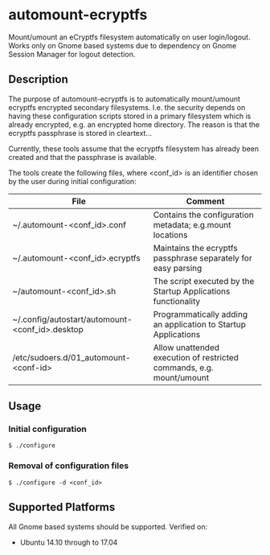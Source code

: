 # automount-ecryptfs
Mount/umount an eCryptfs filesystem automatically on user login/logout.
Works only on Gnome based systems due to dependency on Gnome Session Manager for logout detection.

## Description
The purpose of automount-ecryptfs is to automatically mount/umount ecryptfs encrypted secondary filesystems. I.e. the security depends on having these configuration scripts stored in a primary filesystem which is already encrypted, e.g. an encrypted home directory. The reason is that the ecryptfs passphrase is stored in cleartext...       

Currently, these tools assume that the ecryptfs filesystem has already been created and that the passphrase is available. 

The tools create the following files, where \<conf_id\> is an identifier chosen by the user during initial configuration:

| File | Comment |
| ---- | ------- |
| ~/.automount-\<conf_id\>.conf | Contains the configuration metadata; e.g.mount locations |
| ~/.automount-\<conf_id\>.ecryptfs | Maintains the ecryptfs passphrase separately for easy parsing |
| ~/automount-\<conf_id\>.sh | The script executed by the Startup Applications functionality |
| ~/.config/autostart/automount-\<conf_id\>.desktop | Programmatically adding an application to Startup Applications |
| /etc/sudoers.d/01_automount-\<conf-id\> | Allow unattended execution of restricted commands, e.g. mount/umount |

## Usage
### Initial configuration
`$ ./configure`

### Removal of configuration files
`$ ./configure -d <conf_id>`

## Supported Platforms
All Gnome based systems should be supported. Verified on:
* Ubuntu 14.10 through to 17.04
